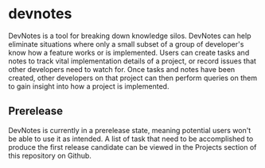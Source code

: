# devnotes

DevNotes is a tool for breaking down knowledge silos. DevNotes can help eliminate situations where only a small subset of a group of developer's know how a feature works or is implemented. Users can create tasks and notes to track vital implementation details of a project, or record issues that other developers need to watch for. Once tasks and notes have been created, other developers on that project can then perform queries on them to gain insight into how a project is implemented.

## Prerelease
DevNotes is currently in a prerelease state, meaning potential users won't be able to use it as intended. A list of task that need to be accomplished to produce the first release candidate can be viewed in the Projects section of this repository on Github.
